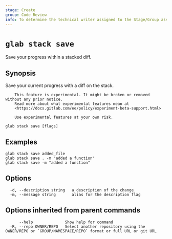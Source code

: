 ```yaml
---
stage: Create
group: Code Review
info: To determine the technical writer assigned to the Stage/Group associated with this page, see https://about.gitlab.com/handbook/product/ux/technical-writing/#assignments
---
```


<!--
This documentation is auto generated by a script.
Please do not edit this file directly. Run `make gen-docs` instead.
-->

# `glab stack save`

Save your progress within a stacked diff.

## Synopsis

Save your current progress with a diff on the stack.

		This feature is experimental. It might be broken or removed without any prior notice.
		Read more about what experimental features mean at
		<https://docs.gitlab.com/ee/policy/experiment-beta-support.html>

		Use experimental features at your own risk.

```plaintext
glab stack save [flags]
```

## Examples

```plaintext
glab stack save added_file
glab stack save . -m "added a function"
glab stack save -m "added a function"
```

## Options

```plaintext
  -d, --description string   a description of the change
  -m, --message string       alias for the description flag
```

## Options inherited from parent commands

```plaintext
      --help              Show help for command
  -R, --repo OWNER/REPO   Select another repository using the OWNER/REPO or `GROUP/NAMESPACE/REPO` format or full URL or git URL
```
